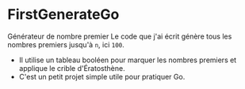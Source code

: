 # FirstGenerateGo
Générateur de nombre premier 
Le code que j'ai écrit génère tous les nombres premiers jusqu'à `n`, ici `100`.
- Il utilise un tableau booléen pour marquer les nombres premiers et applique le crible d'Ératosthène.
- C'est un petit projet simple utile pour pratiquer Go. 

